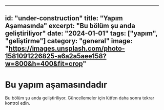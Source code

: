 
---
id: "under-construction"
title: "Yapım Aşamasında"
excerpt: "Bu bölüm şu anda geliştiriliyor"
date: "2024-01-01"
tags: ["yapım", "geliştirme"]
category: "general"
image: "https://images.unsplash.com/photo-1581091226825-a6a2a5aee158?w=800&h=400&fit=crop"
---

# Bu yapım aşamasındadır

Bu bölüm şu anda geliştiriliyor. Güncellemeler için lütfen daha sonra tekrar kontrol edin.

